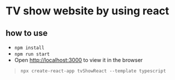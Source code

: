 # TV show website by using react

## how to use

- `npm install`
- `npm run start`
- Open [http://localhost:3000](http://localhost:5173/) to view it in the browser

> `npx create-react-app tvShowReact --template typescript`
